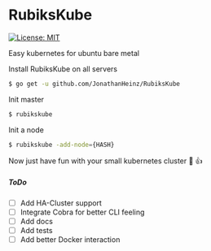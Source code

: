 # RubiksKube
[![License: MIT](https://img.shields.io/badge/License-MIT-blue.svg)](https://opensource.org/licenses/MIT)

Easy kubernetes for ubuntu bare metal

Install RubiksKube on all servers
```sh
$ go get -u github.com/JonathanHeinz/RubiksKube
```
Init master
```sh
$ rubikskube
```
Init a node
```sh
$ rubikskube -add-node={HASH}
```
Now just have fun with your small kubernetes cluster :grimacing: :thumbsup:

##### ToDo
- [ ] Add HA-Cluster support
- [ ] Integrate Cobra for better CLI feeling
- [ ] Add docs
- [ ] Add tests
- [ ] Add better Docker interaction
